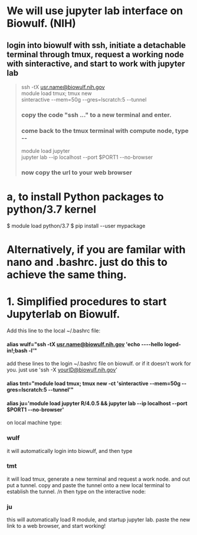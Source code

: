 
# We will use jupyter lab interface on Biowulf. (NIH)
## login into biowulf with ssh, initiate a detachable terminal through tmux, request a working node with sinteractive, and start to work with jupyter lab
> ssh -tX usr.name@biowulf.nih.gov <br>
> module load tmux; tmux new <br>
> sinteractive --mem=50g --gres=lscratch:5 --tunnel 
> ### copy the code "ssh ..." to a new terminal and enter. <br>
> ### come back to the tmux terminal with compute node, type --
> module load jupyter <br>
> jupyter lab --ip localhost --port $PORT1 --no-browser 
> ### now copy the url to your web browser <br>

# a, to install Python packages to python/3.7 kernel
$ module load python/3.7
$ pip install --user mypackage


# Alternatively, if you are familar with nano and .bashrc. just do this to achieve the same thing. 
# 1. Simplified procedures to start Jupyterlab on Biowulf. 
Add this line to the local ~/.bashrc file:

#### alias wulf="ssh -tX usr.name@biowulf.nih.gov 'echo ----hello loged-in!;bash -l'"
add these lines to the login ~/.bashrc file on biowulf. or if it doesn't work for you. just use 
'ssh -X yourID@biowulf.nih.gov'

#### alias tmt="module load tmux; tmux new -ct 'sinteractive --mem=50g --gres=lscratch:5 --tunnel'"

#### alias ju='module load jupyter R/4.0.5 && jupyter lab --ip localhost --port $PORT1 --no-browser'

on local machine type:
### wulf
it will automatically login into biowulf, and then type 
### tmt
 it will load tmux, generate a new terminal and request a work node. and out put a tunnel. 
 copy and paste the tunnel onto a new local terminal to establish the tunnel. /n
 then type on the interactive node: 
### ju
 this will automatically load R module, and startup jupyter lab. 
 paste the new link to a web browser, and start working!

